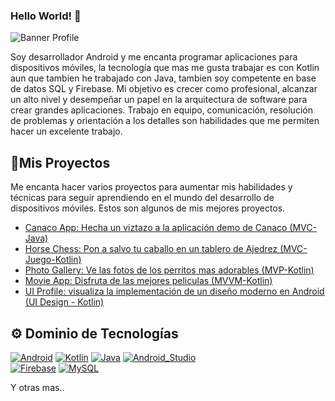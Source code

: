 ### Hello World! 👋
![Banner Profile](https://user-images.githubusercontent.com/42056559/193471622-9a50975b-553c-4f68-b0d1-71542e12f321.png)

Soy desarrollador Android y me encanta programar aplicaciones para dispositivos móviles, la tecnología que mas me gusta trabajar es con Kotlin aun que tambien he trabajado con Java, tambien soy competente en base de datos SQL y Firebase. Mi objetivo es crecer como profesional, alcanzar un alto nivel y desempeñar un papel en la arquitectura de software para crear grandes aplicaciones. Trabajo en equipo, comunicación, resolución de problemas y orientación a los detalles son habilidades que me permiten hacer un excelente trabajo.

## 🚀Mis Proyectos 
Me encanta hacer varios proyectos para aumentar mis habilidades y técnicas para seguir aprendiendo en el mundo del desarrollo de dispositivos móviles. Estos son algunos de mis mejores proyectos. 

- [Canaco App: Hecha un viztazo a la aplicación demo de Canaco (MVC-Java)](https://github.com/faradius/canaco_app.git)
- [Horse Chess: Pon a salvo tu caballo en un tablero de Ajedrez (MVC-Juego-Kotlin)](https://github.com/faradius/HorseGame.git)
- [Photo Gallery: Ve las fotos de los perritos mas adorables (MVP-Kotlin)](https://github.com/faradius/PhotoGallery.git)
- [Movie App: Disfruta de las mejores peliculas (MVVM-Kotlin)](https://github.com/faradius/MovieAppAlpha.git)
- [UI Profile: visualiza la implementación de un diseño moderno en Android (UI Design - Kotlin)](https://github.com/faradius/LoginUI.git)

## ⚙ Dominio de Tecnologías
[![Android](https://img.shields.io/badge/Android-3DDC84?style=for-the-badge&logo=android&logoColor=white&labelColor=101010)]()
[![Kotlin](https://img.shields.io/badge/Kotlin-0095D5?style=for-the-badge&logo=kotlin&logoColor=white&labelColor=101010)]()
[![Java](https://img.shields.io/badge/Java-007396?style=for-the-badge&logo=java&logoColor=white&labelColor=101010)]()
[![Android_Studio](https://img.shields.io/badge/Android_Studio-3DDC84?style=for-the-badge&logo=android-studio&logoColor=white&labelColor=101010)]()
<br>
[![Firebase](https://img.shields.io/badge/Firebase-FFCA28?style=for-the-badge&logo=firebase&logoColor=white&labelColor=101010)]()
[![MySQL](https://img.shields.io/badge/MySQL-4479A1?style=for-the-badge&logo=mysql&logoColor=white&labelColor=101010)]()

Y otras mas..

<!--
**faradius/faradius** is a ✨ _special_ ✨ repository because its `README.md` (this file) appears on your GitHub profile.

Here are some ideas to get you started:

- 🔭 I’m currently working on ...
- 🌱 I’m currently learning ...
- 👯 I’m looking to collaborate on ...
- 🤔 I’m looking for help with ...
- 💬 Ask me about ...
- 📫 How to reach me: ...
- 😄 Pronouns: ...
- ⚡ Fun fact: ...
-->
